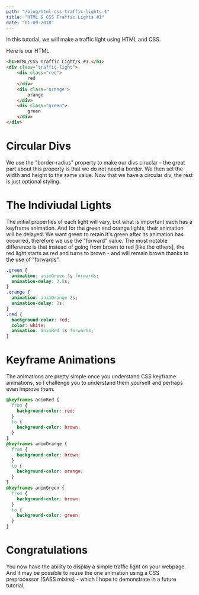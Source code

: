 ```yaml
--- 
path: "/blog/html-css-traffic-lights-1"
title: "HTML & CSS Traffic Lights #1" 
date: "01-09-2018" 
--- 
```


In this tutorial, we will make a traffic light using HTML and CSS. 
<!-- more --> 
Here is our HTML. 
```html
<h1>HTML/CSS Traffic Light/s #1 </h1> 
<div class="traffic-light"> 
    <div class="red"> 
        red 
    </div> 
    <div class="orange"> 
        orange
    </div> 
    <div class="green"> 
        green 
    </div> 
</div> 
```

# Circular Divs 
We use the "border-radius" property to make our divs ciruclar - the great part about this property is that we do not need a border. We then set the width and height to the same value. Now that we have a circular div, the rest is just optional styling. 

# The Indiviudal Lights 
The initial properties of each light will vary, but what is important each has a keyframe animation. And for the green and orange lights, their animation will be delayed. We want green to retain it's green after its animation has occurred, therefore we use the "forward" value. The most notable difference is that instead of going from brown to red [like the others], the red light starts as red and turns to brown - and will remain brown thanks to the use of "forwards". 

```css
.green { 
  animation: animGreen 3s forwards; 
  animation-delay: 3.8s; 
} 
.orange { 
  animation: animOrange 2s; 
  animation-delay: 2s; 
} 
.red { 
  background-color: red; 
  color: white; 
  animation: animRed 3s forwards; 
} 
```

# Keyframe Animations 
The animations are pretty simple once you understand CSS keyframe animations, so I challenge you to understand them yourself and perhaps even improve them. 

```css
@keyframes animRed { 
  from { 
    background-color: red; 
  } 
  to { 
    background-color: brown;   
  }
} 
@keyframes animOrange { 
  from { 
    background-color: brown; 
  } 
  to { 
    background-color: orange;   
  }
} 
@keyframes animGreen { 
  from { 
    background-color: brown; 
  } 
  to { 
    background-color: green; 
  }
} 
```

# Congratulations 
You now have the ability to display a simple traffic light on your webpage. And it may be possible to reuse the one animation using a CSS preprocessor (SASS mixins) - which I hope to demonstrate in a future tutorial, 
